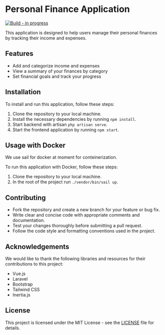 # Personal Finance Application

[![Build - in progress](https://img.shields.io/static/v1?label=Build&message=in+progress&color=blue&logo=github)](https://github.com/guilhermepereira25/personal-finance)

This application is designed to help users manage their personal finances by tracking their income and expenses.

## Features

- Add and categorize income and expenses
- View a summary of your finances by category
- Set financial goals and track your progress

## Installation

To install and run this application, follow these steps:

1. Clone the repository to your local machine.
2. Install the necessary dependencies by running `npm install`.
3. Start backend with artisan `php artisan serve`.
4. Start the frontend application by running `npm start`.

## Usage with Docker

We use sail for docker at moment for conteinerization.

To run this application with Docker, follow these steps:

1. Clone the repository to your local machine.
2. In the root of the project run `./vendor/bin/sail up`.

## Contributing

- Fork the repository and create a new branch for your feature or bug fix.
- Write clear and concise code with appropriate comments and documentation.
- Test your changes thoroughly before submitting a pull request.
- Follow the code style and formatting conventions used in the project.

## Acknowledgements

We would like to thank the following libraries and resources for their contributions to this project:

- Vue.js
- Laravel
- Bootstrap
- Tailwind CSS
- Inertia.js

## License

This project is licensed under the MIT License - see the [LICENSE](LICENSE) file for details.